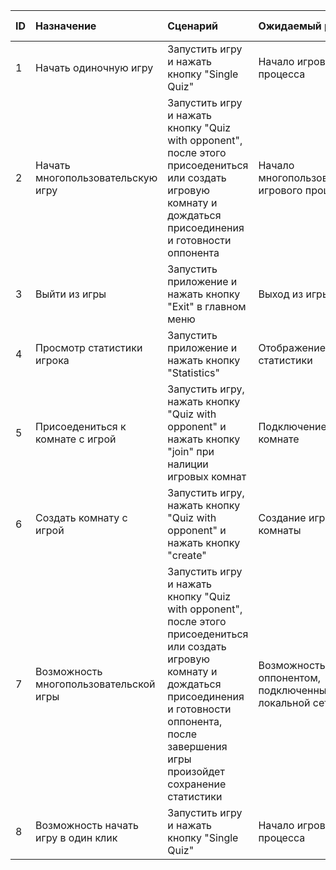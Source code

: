 ID | Назначение | Сценарий | Ожидаемый результат | Фактический результат | Оценка
|:---|:---|:---|:---|:---|:---|
1 | Начать одиночную игру | Запустить игру и нажать кнопку "Single Quiz" | Начало игрового процесса | После нажатия кнопки началась игра | Тест Пройден
2 | Начать многопользовательскую игру | Запустить игру и нажать кнопку "Quiz with opponent", после этого присоедениться или создать игровую комнату и дождаться присоединения и готовности оппонента | Начало многопользовательского игрового процесса | После нажатия кнопки началась многопользовательская игра | Тест Пройден
3 | Выйти из игры | Запустить приложение и нажать кнопку "Exit" в главном меню | Выход из игры | Игра успешно завершилась | Тест пройден
4 | Просмотр статистики игрока | Запустить приложение и нажать кнопку "Statistics" | Отображение статистики | После нажания кнопки было отображено количество очков, побед и поражений | Тест пройден
5 | Присоедениться к комнате с игрой | Запустить игру, нажать кнопку "Quiz with opponent" и нажать кнопку "join" при налиции игровых комнат | Подключение к игровой комнате | Произошло подключение к серверу и была отображена игровая комната | Тест пройден
6 | Создать комнату с игрой | Запустить игру, нажать кнопку "Quiz with opponent" и нажать кнопку "create" | Создание игровой комнаты | Произошло создание сервера и отображение игровой комнаты | Тест пройден
7 | Возможность многопользовательской игры | Запустить игру и нажать кнопку "Quiz with opponent", после этого присоедениться или создать игровую комнату и дождаться присоединения и готовности оппонента, после завершения игры произойдет сохранение статистики | Возможность игры с оппонентом, подключенным к локальной сети | Начался многопользовательский игровой процесс | Тест пройден
8 | Возможность начать игру в один клик | Запустить игру и нажать кнопку "Single Quiz" | Начало игрового процесса | После нажатия кнопки сразу же начинается игровой процесс | Тест пройден 
